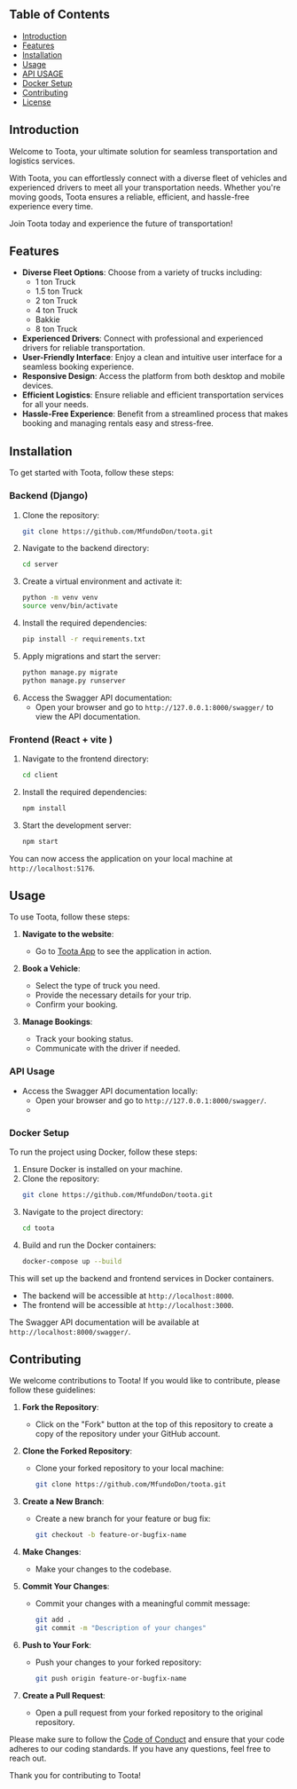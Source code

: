 ## Table of Contents
- [Introduction](#introduction)
- [Features](#features)
- [Installation](#installation)
- [Usage](#usage)
- [API USAGE](#apiusage)
- [Docker Setup](#dockersetup)
- [Contributing](#contributing)
- [License](#license)

## Introduction
Welcome to Toota, your ultimate solution for seamless transportation and logistics services.

With Toota, you can effortlessly connect with a diverse fleet of vehicles and experienced drivers to meet all your transportation needs. Whether you're moving goods, Toota ensures a reliable, efficient, and hassle-free experience every time.

Join Toota today and experience the future of transportation!

## Features
- **Diverse Fleet Options**: Choose from a variety of trucks including:
  - 1 ton Truck
  - 1.5 ton Truck
  - 2 ton Truck
  - 4 ton Truck
  - Bakkie
  - 8 ton Truck
- **Experienced Drivers**: Connect with professional and experienced drivers for reliable transportation.
- **User-Friendly Interface**: Enjoy a clean and intuitive user interface for a seamless booking experience.
- **Responsive Design**: Access the platform from both desktop and mobile devices.
- **Efficient Logistics**: Ensure reliable and efficient transportation services for all your needs.
- **Hassle-Free Experience**: Benefit from a streamlined process that makes booking and managing rentals easy and stress-free.

## Installation
To get started with Toota, follow these steps:

### Backend (Django)
1. Clone the repository:
    ```bash
    git clone https://github.com/MfundoDon/toota.git
    ```
2. Navigate to the backend directory:
    ```bash
    cd server 
    ```
3. Create a virtual environment and activate it:
    ```bash
    python -m venv venv
    source venv/bin/activate
    ```
4. Install the required dependencies:
    ```bash
    pip install -r requirements.txt
    ```
5. Apply migrations and start the server:
    ```bash
    python manage.py migrate
    python manage.py runserver
    ```
6. Access the Swagger API documentation:
    - Open your browser and go to `http://127.0.0.1:8000/swagger/` to view the API documentation.

### Frontend (React + vite )
1. Navigate to the frontend directory:
    ```bash
    cd client
    ```
2. Install the required dependencies:
    ```bash
    npm install
    ```
3. Start the development server:
    ```bash
    npm start
    ```

You can now access the application on your local machine at `http://localhost:5176`.
## Usage
To use Toota, follow these steps:

1. **Navigate to the website**:
   - Go to [Toota App](https://www.tootapp.co.za/) to see the application in action.

2. **Book a Vehicle**:
   - Select the type of truck you need.
   - Provide the necessary details for your trip.
   - Confirm your booking.

3. **Manage Bookings**:
   - Track your booking status.
   - Communicate with the driver if needed.
### API Usage
- Access the Swagger API documentation locally:
  - Open your browser and go to `http://127.0.0.1:8000/swagger/`.
  - 
### Docker Setup
To run the project using Docker, follow these steps:

1. Ensure Docker is installed on your machine.
2. Clone the repository:
    ```bash
    git clone https://github.com/MfundoDon/toota.git
    ```
3. Navigate to the project directory:
    ```bash
    cd toota
    ```
4. Build and run the Docker containers:
    ```bash
    docker-compose up --build
    ```

This will set up the backend and frontend services in Docker containers.

- The backend will be accessible at `http://localhost:8000`.
- The frontend will be accessible at `http://localhost:3000`.

The Swagger API documentation will be available at `http://localhost:8000/swagger/`.

## Contributing
We welcome contributions to Toota! If you would like to contribute, please follow these guidelines:

1. **Fork the Repository**: 
   - Click on the "Fork" button at the top of this repository to create a copy of the repository under your GitHub account.

2. **Clone the Forked Repository**:
   - Clone your forked repository to your local machine:
     ```bash
     git clone https://github.com/MfundoDon/toota.git
     ```

3. **Create a New Branch**:
   - Create a new branch for your feature or bug fix:
     ```bash
     git checkout -b feature-or-bugfix-name
     ```

4. **Make Changes**:
   - Make your changes to the codebase.

5. **Commit Your Changes**:
   - Commit your changes with a meaningful commit message:
     ```bash
     git add .
     git commit -m "Description of your changes"
     ```

6. **Push to Your Fork**:
   - Push your changes to your forked repository:
     ```bash
     git push origin feature-or-bugfix-name
     ```

7. **Create a Pull Request**:
   - Open a pull request from your forked repository to the original repository.

Please make sure to follow the [Code of Conduct](CODE_OF_CONDUCT.md) and ensure that your code adheres to our coding standards. If you have any questions, feel free to reach out.

Thank you for contributing to Toota!

